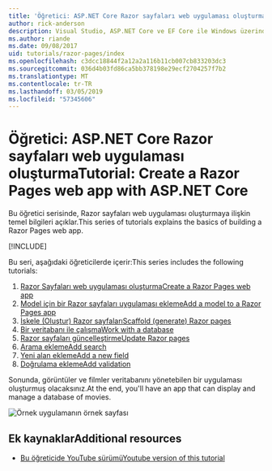 ```yaml
---
title: 'Öğretici: ASP.NET Core Razor sayfaları web uygulaması oluşturma'
author: rick-anderson
description: Visual Studio, ASP.NET Core ve EF Core ile Windows üzerinde Razor sayfaları web uygulaması oluşturun.
ms.author: riande
ms.date: 09/08/2017
uid: tutorials/razor-pages/index
ms.openlocfilehash: c3dcc18844f2a12a2a116b11cb007cb833203dc3
ms.sourcegitcommit: 036d4b03fd86ca5bb378198e29ecf2704257f7b2
ms.translationtype: MT
ms.contentlocale: tr-TR
ms.lasthandoff: 03/05/2019
ms.locfileid: "57345606"
---
```

# <a name="tutorial-create-a-razor-pages-web-app-with-aspnet-core"></a><span data-ttu-id="37860-103">Öğretici: ASP.NET Core Razor sayfaları web uygulaması oluşturma</span><span class="sxs-lookup"><span data-stu-id="37860-103">Tutorial: Create a Razor Pages web app with ASP.NET Core</span></span>

<span data-ttu-id="37860-104">Bu öğretici serisinde, Razor sayfaları web uygulaması oluşturmaya ilişkin temel bilgileri açıklar.</span><span class="sxs-lookup"><span data-stu-id="37860-104">This series of tutorials explains the basics of building a Razor Pages web app.</span></span> 

[!INCLUDE[](~/includes/advancedRP.md)]

<span data-ttu-id="37860-105">Bu seri, aşağıdaki öğreticilerde içerir:</span><span class="sxs-lookup"><span data-stu-id="37860-105">This series includes the following tutorials:</span></span>

1. [<span data-ttu-id="37860-106">Razor Sayfaları web uygulaması oluşturma</span><span class="sxs-lookup"><span data-stu-id="37860-106">Create a Razor Pages web app</span></span>](xref:tutorials/razor-pages/razor-pages-start)
1. [<span data-ttu-id="37860-107">Model için bir Razor sayfaları uygulaması ekleme</span><span class="sxs-lookup"><span data-stu-id="37860-107">Add a model to a Razor Pages app</span></span>](xref:tutorials/razor-pages/model)
1. [<span data-ttu-id="37860-108">İskele (Oluştur) Razor sayfaları</span><span class="sxs-lookup"><span data-stu-id="37860-108">Scaffold (generate) Razor pages</span></span>](xref:tutorials/razor-pages/page)
1. [<span data-ttu-id="37860-109">Bir veritabanı ile çalışma</span><span class="sxs-lookup"><span data-stu-id="37860-109">Work with a database</span></span>](xref:tutorials/razor-pages/sql)
1. [<span data-ttu-id="37860-110">Razor sayfaları güncelleştirme</span><span class="sxs-lookup"><span data-stu-id="37860-110">Update Razor pages</span></span>](xref:tutorials/razor-pages/da1)
1. [<span data-ttu-id="37860-111">Arama ekleme</span><span class="sxs-lookup"><span data-stu-id="37860-111">Add search</span></span>](xref:tutorials/razor-pages/search)
1. [<span data-ttu-id="37860-112">Yeni alan ekleme</span><span class="sxs-lookup"><span data-stu-id="37860-112">Add a new field</span></span>](xref:tutorials/razor-pages/new-field)
1. [<span data-ttu-id="37860-113">Doğrulama ekleme</span><span class="sxs-lookup"><span data-stu-id="37860-113">Add validation</span></span>](xref:tutorials/razor-pages/validation)

<span data-ttu-id="37860-114">Sonunda, görüntüler ve filmler veritabanını yönetebilen bir uygulaması oluşturmuş olacaksınız.</span><span class="sxs-lookup"><span data-stu-id="37860-114">At the end, you'll have an app that can display and manage a database of movies.</span></span>

![Örnek uygulamanın örnek sayfası](index/_static/sample-page.png)

## <a name="additional-resources"></a><span data-ttu-id="37860-116">Ek kaynaklar</span><span class="sxs-lookup"><span data-stu-id="37860-116">Additional resources</span></span>

* [<span data-ttu-id="37860-117">Bu öğreticide YouTube sürümü</span><span class="sxs-lookup"><span data-stu-id="37860-117">Youtube version of this tutorial</span></span>](https://www.youtube.com/watch?v=F0SP7Ry4flQ&feature=youtu.be)
